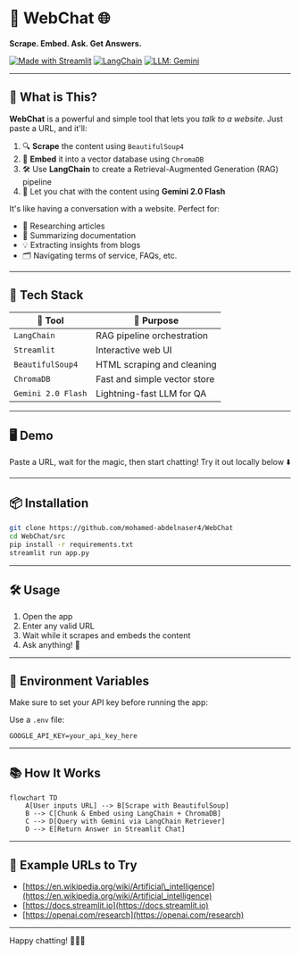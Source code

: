 # 💬 WebChat 🌐

**Scrape. Embed. Ask. Get Answers.**

[![Made with Streamlit](https://img.shields.io/badge/Made%20with-Streamlit-orange)](https://streamlit.io)
[![LangChain](https://img.shields.io/badge/Powered%20by-LangChain-blue)](https://www.langchain.com/)
[![LLM: Gemini](https://img.shields.io/badge/LLM-Gemini%202.0%20Flash-lightgrey)](https://deepmind.google/technologies/gemini/)

---

## 🚀 What is This?

**WebChat** is a powerful and simple tool that lets you *talk to a website*. Just paste a URL, and it'll:

1. 🔍 **Scrape** the content using `BeautifulSoup4`
2. 🧠 **Embed** it into a vector database using `ChromaDB`
3. 🛠️ Use **LangChain** to create a Retrieval-Augmented Generation (RAG) pipeline
4. 🤖 Let you chat with the content using **Gemini 2.0 Flash**

It's like having a conversation with a website. Perfect for:

* 🔎 Researching articles
* 🧾 Summarizing documentation
* 💡 Extracting insights from blogs
* 🗂️ Navigating terms of service, FAQs, etc.

---

## 🧠 Tech Stack

| 🔧 Tool            | 📝 Purpose                   |
| ------------------ | ---------------------------- |
| `LangChain`        | RAG pipeline orchestration   |
| `Streamlit`        | Interactive web UI           |
| `BeautifulSoup4`   | HTML scraping and cleaning   |
| `ChromaDB`         | Fast and simple vector store |
| `Gemini 2.0 Flash` | Lightning-fast LLM for QA    |

---

## 🖥️ Demo

Paste a URL, wait for the magic, then start chatting!
Try it out locally below ⬇️

---

## 📦 Installation

```bash
git clone https://github.com/mohamed-abdelnaser4/WebChat
cd WebChat/src
pip install -r requirements.txt
streamlit run app.py
```

---

## 🛠️ Usage

1. Open the app
2. Enter any valid URL
3. Wait while it scrapes and embeds the content
4. Ask anything! 💬

---

## 🔐 Environment Variables

Make sure to set your API key before running the app:

Use a `.env` file:

```env
GOOGLE_API_KEY=your_api_key_here
```

---

## 📚 How It Works

```mermaid
flowchart TD
    A[User inputs URL] --> B[Scrape with BeautifulSoup]
    B --> C[Chunk & Embed using LangChain + ChromaDB]
    C --> D[Query with Gemini via LangChain Retriever]
    D --> E[Return Answer in Streamlit Chat]
```

---

## 🧪 Example URLs to Try

* [https://en.wikipedia.org/wiki/Artificial\_intelligence](https://en.wikipedia.org/wiki/Artificial_intelligence)
* [https://docs.streamlit.io](https://docs.streamlit.io)
* [https://openai.com/research](https://openai.com/research)

---

Happy chatting! 💬🌐✨
